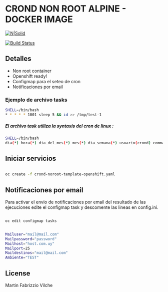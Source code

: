 # CROND NON ROOT ALPINE - DOCKER IMAGE

[![N|Solid](https://cldup.com/dTxpPi9lDf.thumb.png)](https://nodesource.com/products/nsolid)

[![Build Status](https://travis-ci.org/joemccann/dillinger.svg?branch=master)](https://travis-ci.org/joemccann/dillinger)


## Detalles

- Non root container
- Openshift ready!
- Configmap para el seteo de cron
- Notificaciones por email


### Ejemplo de archivo tasks

```bash
SHELL=/bin/bash
* * * * * 1001 sleep 5 && id >> /tmp/test-1
```
#####  El archivo task utiliza la syntaxis del cron de linux :

 ```bash
SHELL=/bin/bash
dia(*) hora(*) dia_del_mes(*) mes(*) dia_semana(*) usuario(crond) commando(sleep 5 && id >> /tmp/test-1)
```


## Iniciar servicios

```bash

oc create -f crond-noroot-template-openshift.yaml

```


## Notificaciones por email

Para activar el envio de notificaciones por email del resultado de las ejecuciones edite el configmap task y descomente las lineas en config.ini.

```bash

oc edit configmap tasks

```


```bash

Mailuser="mail@mail.com"
Mailpassword="password"
Mailhost="host.com.uy"
Mailport=25
Maildestinos="mail@mail.com"
Ambiente="TEST"

```







## License
Martin Fabrizzio Vilche
